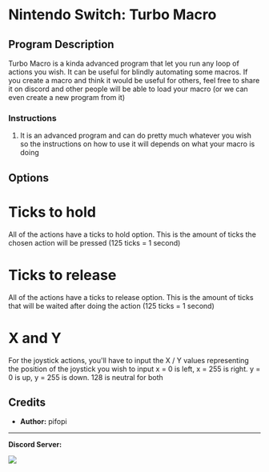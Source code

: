 # Nintendo Switch: Turbo Macro

## Program Description

Turbo Macro is a kinda advanced program that let you run any loop of actions you wish. It can be useful for blindly automating some macros. If you create a macro and think it would be useful for others, feel free to share it on discord and other people will be able to load your macro (or we can even create a new program from it)

### Instructions

1. It is an advanced program and can do pretty much whatever you wish so the instructions on how to use it will depends on what your macro is doing


## Options

# Ticks to hold
All of the actions have a ticks to hold option. This is the amount of ticks the chosen action will be pressed (125 ticks = 1 second)

# Ticks to release
All of the actions have a ticks to release option. This is the amount of ticks that will be waited after doing the action (125 ticks = 1 second)

# X and Y
For the joystick actions, you'll have to input the X / Y values representing the position of the joystick you wish to input
x = 0 is left, x = 255 is right. y = 0 is up, y = 255 is down. 128 is neutral for both


## Credits

- **Author:** pifopi



<hr>

**Discord Server:** 

[<img src="https://canary.discordapp.com/api/guilds/695809740428673034/widget.png?style=banner2">](https://discord.gg/cQ4gWxN)


